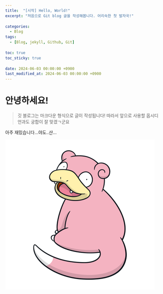 ```yaml
---
title:  "[시작] Hello, World!"
excerpt: "처음으로 Git blog 글을 작성해봅니다. 어리숙한 첫 발자국!"

categories:
  - Blog
tags:
  - [Blog, jekyll, Github, Git]

toc: true
toc_sticky: true
 
date: 2024-06-03 00:00:00 +0900
last_modified_at: 2024-06-03 00:00:00 +0900
---
```

# 안녕하세요!
> 깃 블로그는 마크다운 형식으로 글이 작성됩니다!
따라서 앞으로 사용할 옵시디언과도 궁합이 잘 맞겠ㄱ군요

아주 재밌습니다...야도..샨...


![My helpful screenshot](/assets/yadon.png)